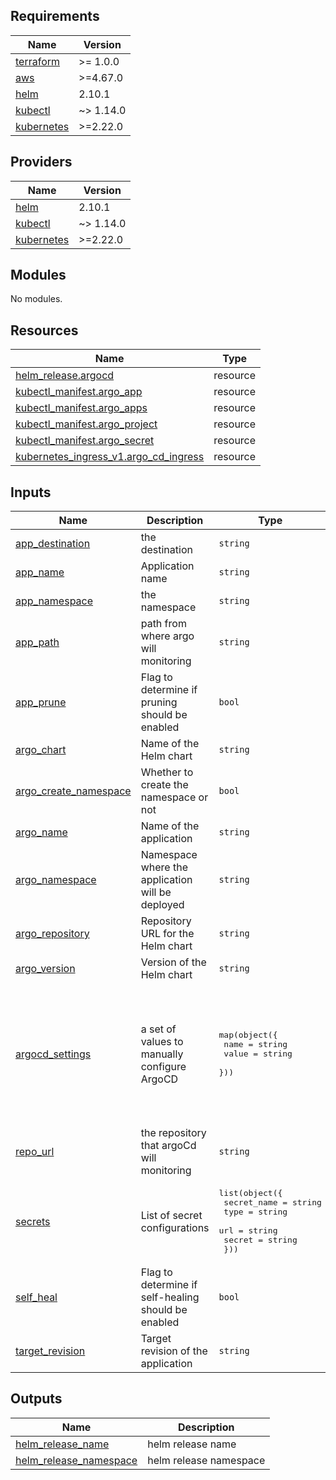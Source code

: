 <!-- BEGIN_TF_DOCS -->
## Requirements

| Name | Version |
|------|---------|
| <a name="requirement_terraform"></a> [terraform](#requirement\_terraform) | >= 1.0.0 |
| <a name="requirement_aws"></a> [aws](#requirement\_aws) | >=4.67.0 |
| <a name="requirement_helm"></a> [helm](#requirement\_helm) | 2.10.1 |
| <a name="requirement_kubectl"></a> [kubectl](#requirement\_kubectl) | ~> 1.14.0 |
| <a name="requirement_kubernetes"></a> [kubernetes](#requirement\_kubernetes) | >=2.22.0 |

## Providers

| Name | Version |
|------|---------|
| <a name="provider_helm"></a> [helm](#provider\_helm) | 2.10.1 |
| <a name="provider_kubectl"></a> [kubectl](#provider\_kubectl) | ~> 1.14.0 |
| <a name="provider_kubernetes"></a> [kubernetes](#provider\_kubernetes) | >=2.22.0 |

## Modules

No modules.

## Resources

| Name | Type |
|------|------|
| [helm_release.argocd](https://registry.terraform.io/providers/hashicorp/helm/2.10.1/docs/resources/release) | resource |
| [kubectl_manifest.argo_app](https://registry.terraform.io/providers/gavinbunney/kubectl/latest/docs/resources/manifest) | resource |
| [kubectl_manifest.argo_apps](https://registry.terraform.io/providers/gavinbunney/kubectl/latest/docs/resources/manifest) | resource |
| [kubectl_manifest.argo_project](https://registry.terraform.io/providers/gavinbunney/kubectl/latest/docs/resources/manifest) | resource |
| [kubectl_manifest.argo_secret](https://registry.terraform.io/providers/gavinbunney/kubectl/latest/docs/resources/manifest) | resource |
| [kubernetes_ingress_v1.argo_cd_ingress](https://registry.terraform.io/providers/hashicorp/kubernetes/latest/docs/resources/ingress_v1) | resource |

## Inputs

| Name | Description | Type | Default | Required |
|------|-------------|------|---------|:--------:|
| <a name="input_app_destination"></a> [app\_destination](#input\_app\_destination) | the destination | `string` | `"https://kubernetes.default.svc"` | no |
| <a name="input_app_name"></a> [app\_name](#input\_app\_name) | Application name | `string` | `""` | no |
| <a name="input_app_namespace"></a> [app\_namespace](#input\_app\_namespace) | the namespace | `string` | `"default"` | no |
| <a name="input_app_path"></a> [app\_path](#input\_app\_path) | path from where argo will monitoring | `string` | `""` | no |
| <a name="input_app_prune"></a> [app\_prune](#input\_app\_prune) | Flag to determine if pruning should be enabled | `bool` | `true` | no |
| <a name="input_argo_chart"></a> [argo\_chart](#input\_argo\_chart) | Name of the Helm chart | `string` | `"argo-cd"` | no |
| <a name="input_argo_create_namespace"></a> [argo\_create\_namespace](#input\_argo\_create\_namespace) | Whether to create the namespace or not | `bool` | `true` | no |
| <a name="input_argo_name"></a> [argo\_name](#input\_argo\_name) | Name of the application | `string` | `"argocd"` | no |
| <a name="input_argo_namespace"></a> [argo\_namespace](#input\_argo\_namespace) | Namespace where the application will be deployed | `string` | `"argocd"` | no |
| <a name="input_argo_repository"></a> [argo\_repository](#input\_argo\_repository) | Repository URL for the Helm chart | `string` | `"https://argoproj.github.io/argo-helm"` | no |
| <a name="input_argo_version"></a> [argo\_version](#input\_argo\_version) | Version of the Helm chart | `string` | `"5.43.4"` | no |
| <a name="input_argocd_settings"></a> [argocd\_settings](#input\_argocd\_settings) | a set of values to manually configure ArgoCD | <pre>map(object({<br>    name  = string<br>    value = string<br>  }))</pre> | <pre>{<br>  "content": {<br>    "name": "controller.metrics.enabled",<br>    "value": "true"<br>  },<br>  "metris": {<br>    "name": "server.metrics.enabled",<br>    "value": "true"<br>  }<br>}</pre> | no |
| <a name="input_repo_url"></a> [repo\_url](#input\_repo\_url) | the repository that argoCd will monitoring | `string` | `""` | no |
| <a name="input_secrets"></a> [secrets](#input\_secrets) | List of secret configurations | <pre>list(object({<br>    secret_name = string<br>    type        = string<br>    url         = string<br>    secret      = string<br>  }))</pre> | n/a | yes |
| <a name="input_self_heal"></a> [self\_heal](#input\_self\_heal) | Flag to determine if self-healing should be enabled | `bool` | `false` | no |
| <a name="input_target_revision"></a> [target\_revision](#input\_target\_revision) | Target revision of the application | `string` | `""` | no |

## Outputs

| Name | Description |
|------|-------------|
| <a name="output_helm_release_name"></a> [helm\_release\_name](#output\_helm\_release\_name) | helm release name |
| <a name="output_helm_release_namespace"></a> [helm\_release\_namespace](#output\_helm\_release\_namespace) | helm release namespace |
<!-- END_TF_DOCS -->
